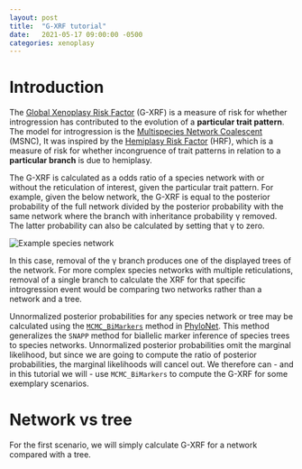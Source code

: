 ```yaml
---
layout: post
title:  "G-XRF tutorial"
date:   2021-05-17 09:00:00 -0500
categories: xenoplasy
---
```


# Introduction

The [Global Xenoplasy Risk Factor][wang-2021] (G-XRF) is a measure of risk for
whether introgression has contributed to the evolution of a **particular trait
pattern**. The model for introgression is the
[Multispecies Network Coalescent][yu-2014] (MSNC), It was inspired by the
[Hemiplasy Risk Factor][guerrero-2018] (HRF), which is a measure of risk for
whether incongruence of trait patterns in relation to a **particular branch**
is due to hemiplasy.

The G-XRF is calculated as a odds ratio of a species network with or without
the reticulation of interest, given the particular trait pattern. For example,
given the below network, the G-XRF is equal to the posterior probability of
the full network divided by the posterior probability with the same network
where the branch with inheritance probability γ removed. The latter
probability can also be calculated by setting that γ to zero.

![Example species network](/assets/wang-2021-figure-1.jpg)

In this case, removal of the γ branch produces one of the displayed trees of
the network. For more complex species networks with multiple reticulations,
removal of a single branch to calculate the XRF for that specific
introgression event would be comparing two networks rather than a network and
a tree.

Unnormalized posterior probabilities for any species network or tree may be
calculated using the [`MCMC_BiMarkers`][zhu-2018] method in
[PhyloNet][wang-2018]. This method generalizes the `SNAPP` method for
biallelic marker inference of species trees to species networks. Unnormalized
posterior probabilities omit the marginal likelihood, but since we are going
to compute the ratio of posterior probabilities, the marginal likelihoods will
cancel out. We therefore can - and in this tutorial we will - use
`MCMC_BiMarkers` to compute the G-XRF for some exemplary scenarios.

# Network vs tree

For the first scenario, we will simply calculate G-XRF for a network compared
with a tree.

[wang-2021]: https://doi.org/10.1101/2020.09.16.300343
[yu-2014]: https://doi.org/10.1073/pnas.1407950111
[guerrero-2018]: https://doi.org/10.1073/pnas.1811268115
[wang-2018]: https://doi.org/10.1093/sysbio/syy015
[bryant-2012]: https://doi.org/10.1093/molbev/mss086
[zhu-2018]: https://doi.org/10.1093/bioinformatics/bty295
